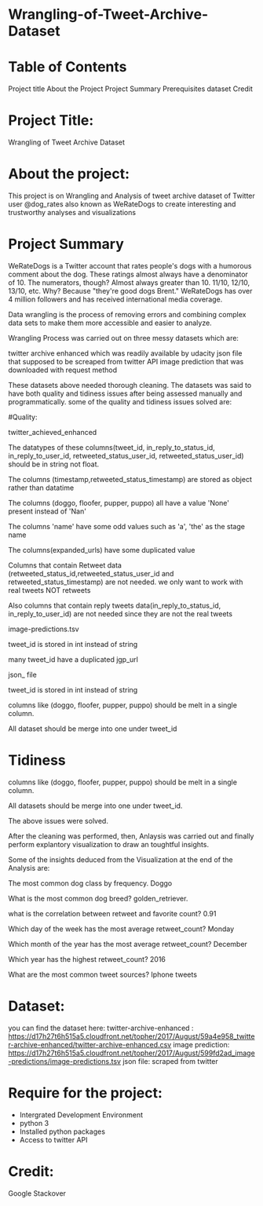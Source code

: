 # Wrangling-of-Tweet-Archive-Dataset

# Table of Contents

Project title
About the Project
Project Summary
Prerequisites
dataset
Credit

# Project Title:
Wrangling of Tweet Archive Dataset
    
# About the project:
This project is on Wrangling and Analysis of tweet archive dataset of Twitter user @dog_rates also known as WeRateDogs to create interesting and trustworthy analyses and visualizations

# Project Summary
WeRateDogs is a Twitter account that rates people's dogs with a humorous comment about the dog. These ratings almost always have a denominator of 10. The numerators, though? Almost always greater than 10. 11/10, 12/10, 13/10, etc. Why? Because "they're good dogs Brent." WeRateDogs has over 4 million followers and has received international media coverage.

Data wrangling is the process of removing errors and combining complex data sets to make them more accessible and easier to analyze.

Wrangling Process was carried out on three messy datasets which are:

twitter archive enhanced which was readily available by udacity
json file that supposed to be screaped from twitter API
image prediction that was downloaded with request method

These datasets above needed thorough cleaning. The datasets was said to have both quality and tidiness issues after being assessed manually and programmatically. some of the quality and tidiness issues solved are:

#Quality:

twitter_achieved_enhanced

The datatypes of these columns(tweet_id, in_reply_to_status_id, in_reply_to_user_id, retweeted_status_user_id, retweeted_status_user_id) should be in string not float.

The columns (timestamp,retweeted_status_timestamp) are stored as object rather than datatime

The columns (doggo, floofer, pupper, puppo) all have a value 'None' present instead of 'Nan'

The columns 'name' have some odd values such as 'a', 'the' as the stage name

The columns(expanded_urls) have some duplicated value

Columns that contain Retweet data (retweeted_status_id,retweeted_status_user_id and retweeted_status_timestamp) are not needed. we only want to work with real tweets NOT retweets

Also columns that contain reply tweets data(in_reply_to_status_id, in_reply_to_user_id) are not needed since they are not the real tweets

image-predictions.tsv

tweet_id is stored in int instead of string

many tweet_id have a duplicated jgp_url

json_ file

tweet_id is stored in int instead of string

columns like (doggo, floofer, pupper, puppo) should be melt in a single column.

All dataset should be merge into one under tweet_id

# Tidiness

columns like (doggo, floofer, pupper, puppo) should be melt in a single column.

All datasets should be merge into one under tweet_id.


The above issues were solved.


After the cleaning was performed, then, Anlaysis was carried out and finally perform explantory visualization to draw an toughtful insights.

Some of the insights deduced from the Visualization at the end of the Analysis are:

The most common dog class by frequency. Doggo

What is the most common dog breed? golden_retriever.

what is the correlation between retweet and favorite count? 0.91

Which day of the week has the most average retweet_count? Monday

Which month of the year has the most average retweet_count? December

Which year has the highest retweet_count? 2016

What are the most common tweet sources? Iphone tweets

# Dataset:
you can find the dataset here:
twitter-archive-enhanced :  https://d17h27t6h515a5.cloudfront.net/topher/2017/August/59a4e958_twitter-archive-enhanced/twitter-archive-enhanced.csv
image prediction: https://d17h27t6h515a5.cloudfront.net/topher/2017/August/599fd2ad_image-predictions/image-predictions.tsv
json file: scraped from twitter

# Require for the project:
- Intergrated Development Environment
- python 3
- Installed python packages
- Access to twitter API

# Credit:
Google
Stackover

